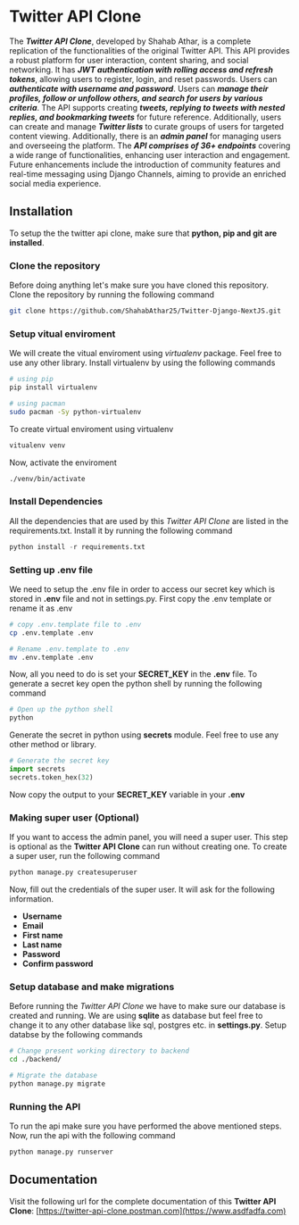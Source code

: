 # Twitter API Clone

The **_Twitter API Clone_**, developed by Shahab Athar, is a complete replication of the functionalities of the original Twitter API. This API provides a robust platform for user interaction, content sharing, and social networking. It has **_JWT authentication with rolling access and refresh tokens_**, allowing users to register, login, and reset passwords. Users can **_authenticate with username and password_**. Users can **_manage their profiles, follow or unfollow others, and search for users by various criteria_**. The API supports creating **_tweets, replying to tweets with nested replies, and bookmarking tweets_** for future reference. Additionally, users can create and manage **_Twitter lists_** to curate groups of users for targeted content viewing. Additionally, there is an **_admin panel_** for managing users and overseeing the platform. The **_API comprises of 36+ endpoints_** covering a wide range of functionalities, enhancing user interaction and engagement. Future enhancements include the introduction of community features and real-time messaging using Django Channels, aiming to provide an enriched social media experience.

## Installation

To setup the the twitter api clone, make sure that **python, pip and git are installed**.

### Clone the repository

Before doing anything let's make sure you have cloned this repository. Clone the repository by running the following command

```bash
git clone https://github.com/ShahabAthar25/Twitter-Django-NextJS.git
```

### Setup vitual enviroment

We will create the vitual enviroment using _virtualenv_ package. Feel free to use any other library. Install virtualenv by using the following commands

```bash
# using pip
pip install virtualenv

# using pacman
sudo pacman -Sy python-virtualenv
```

To create virtual enviroment using virtualenv

```py
vitualenv venv
```

Now, activate the enviroment

```bash
./venv/bin/activate
```

### Install Dependencies

All the dependencies that are used by this _Twitter API Clone_ are listed in the requirements.txt. Install it by running the following command

```py
python install -r requirements.txt
```

### Setting up .env file

We need to setup the .env file in order to access our secret key which is stored in **.env** file and not in settings.py. First copy the .env template or rename it as .env

```bash
# copy .env.template file to .env
cp .env.template .env

# Rename .env.template to .env
mv .env.template .env
```

Now, all you need to do is set your **SECRET_KEY** in the **.env** file. To generate a secret key open the python shell by running the following command

```bash
# Open up the python shell
python
```

Generate the secret in python using **secrets** module. Feel free to use any other method or library.

```py
# Generate the secret key
import secrets
secrets.token_hex(32)
```

Now copy the output to your **SECRET_KEY** variable in your **.env**

### Making super user (Optional)

If you want to access the admin panel, you will need a super user. This step is optional as the **Twitter API Clone** can run without creating one. To create a super user, run the following command

```py
python manage.py createsuperuser
```

Now, fill out the credentials of the super user. It will ask for the following information.

- **Username**
- **Email**
- **First name**
- **Last name**
- **Password**
- **Confirm password**

### Setup database and make migrations

Before running the _Twitter API Clone_ we have to make sure our database is created and running. We are using **sqlite** as database but feel free to change it to any other database like sql, postgres etc. in **settings.py**. Setup databse by the following commands

```bash
# Change present working directory to backend
cd ./backend/

# Migrate the database
python manage.py migrate
```

### Running the API

To run the api make sure you have performed the above mentioned steps. Now, run the api with the following command

```py
python manage.py runserver
```

## Documentation

Visit the following url for the complete documentation of this **Twitter API Clone**: [https://twitter-api-clone.postman.com](https://www.asdfadfa.com)
